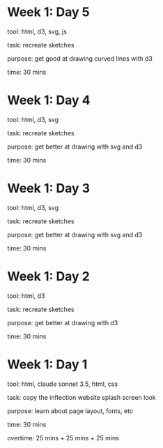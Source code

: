 # Week 1: Day 5

tool: html, d3, svg, js

task: recreate sketches

purpose: get good at drawing curved lines with d3

time: 30 mins

# Week 1: Day 4

tool: html, d3, svg

task: recreate sketches

purpose: get better at drawing with svg and d3

time: 30 mins 

# Week 1: Day 3

tool: html, d3, svg

task: recreate sketches

purpose: get better at drawing with svg and d3

time: 30 mins


# Week 1: Day 2

tool: html, d3

task: recreate sketches

purpose: get better at drawing with d3

time: 30 mins

# Week 1: Day 1

tool: html, claude sonnet 3.5, html, css

task: copy the inflection website splash screen look

purpose: learn about page layout, fonts, etc

time: 30 mins 

overtime: 25 mins + 25 mins + 25 mins